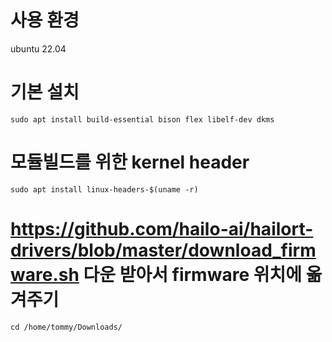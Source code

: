 # 사용 환경
ubuntu 22.04

# 기본 설치
```shell
sudo apt install build-essential bison flex libelf-dev dkms
```

# 모듈빌드를 위한 kernel header
```
sudo apt install linux-headers-$(uname -r)
```

# https://github.com/hailo-ai/hailort-drivers/blob/master/download_firmware.sh 다운 받아서 firmware 위치에 옮겨주기
```
cd /home/tommy/Downloads/
```
